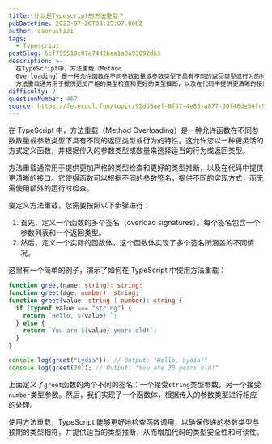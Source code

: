 ```yaml
---
title: 什么是Typescript的方法重载？
pubDatetime: 2023-07-20T09:35:07.000Z
author: caorushizi
tags:
  - Typescript
postSlug: 6cf795519c07e74d2bea1a0a93892d63
description: >-
  在TypeScript中，方法重载（Method
  Overloading）是一种允许函数在不同参数数量或参数类型下具有不同的返回类型或行为的特性。这允许您以一种更灵活的方式定义函数，并根据传入的参数类型或数量来选择适当的行为或返回类型。
  方法重载通常用于提供更加严格的类型检查和更好的类型推断，以及在代码中提供更清晰的接口。它使得函数可以根据不同的参数签名，提供不同的实现方式，而无需使用额外的运行时
difficulty: 2
questionNumber: 467
source: https://fe.ecool.fun/topic/92dd5aef-8f57-4e85-a877-30f46de54fc9
---
```


在 TypeScript 中，方法重载（Method Overloading）是一种允许函数在不同参数数量或参数类型下具有不同的返回类型或行为的特性。这允许您以一种更灵活的方式定义函数，并根据传入的参数类型或数量来选择适当的行为或返回类型。

方法重载通常用于提供更加严格的类型检查和更好的类型推断，以及在代码中提供更清晰的接口。它使得函数可以根据不同的参数签名，提供不同的实现方式，而无需使用额外的运行时检查。

要定义方法重载，您需要按照以下步骤进行：

1. 首先，定义一个函数的多个签名（overload signatures）。每个签名包含一个参数列表和一个返回类型。
2. 然后，定义一个实际的函数体，这个函数体实现了多个签名所涵盖的不同情况。

这里有一个简单的例子，演示了如何在 TypeScript 中使用方法重载：

```typescript
function greet(name: string): string;
function greet(age: number): string;
function greet(value: string | number): string {
  if (typeof value === "string") {
    return `Hello, ${value}!`;
  } else {
    return `You are ${value} years old!`;
  }
}

console.log(greet("Lydia")); // Output: "Hello, Lydia!"
console.log(greet(30)); // Output: "You are 30 years old!"
```

上面定义了`greet`函数的两个不同的签名：一个接受`string`类型参数，另一个接受`number`类型参数。然后，我们实现了一个函数体，根据传入的参数类型进行相应的处理。

使用方法重载，TypeScript 能够更好地检查函数调用，以确保传递的参数类型与预期的类型相符，并提供适当的类型推断，从而增加代码的类型安全性和可读性。
